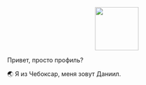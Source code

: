 <div id="header" align="center">
  <img src="https://media.giphy.com/media/En8fsYde6cqvhYBnAb/giphy.gif?cid=82a1493bucuc9m7ypgityxqb6mxl2k8olszbxpxnlyu6922w&ep=v1_gifs_trending&rid=giphy.gif&ct=g" width="100"/>
</div>

Привет, просто профиль?

🌏 Я из Чебоксар, меня зовут Даниил.

